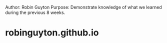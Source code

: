 Author: Robin Guyton
Purpose: Demonstrate knowledge of what we learned during the previous 8 weeks.
# robinguyton.github.io
